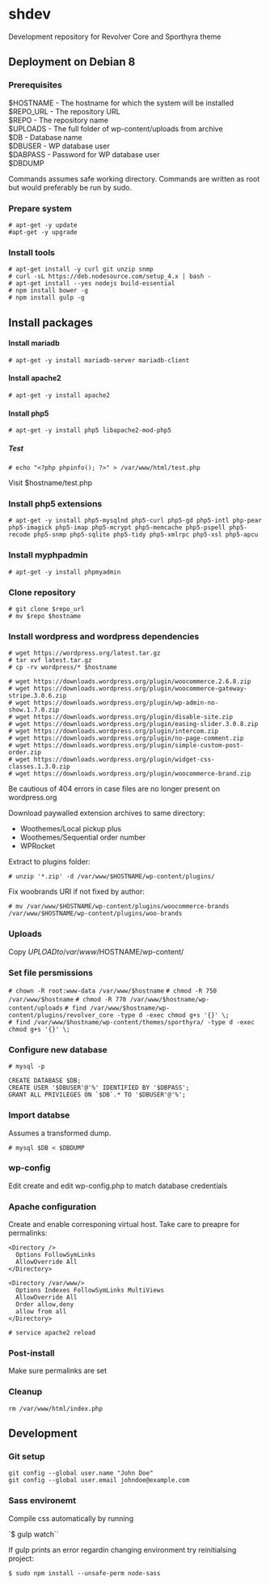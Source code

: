 # shdev
Development repository for Revolver Core and Sporthyra theme

## Deployment on Debian 8
### Prerequisites

$HOSTNAME - The hostname for which the system will be installed  
$REPO_URL - The repository URL  
$REPO - The repository name  
$UPLOADS - The full folder of wp-content/uploads from archive  
$DB - Database name  
$DBUSER - WP database user  
$DABPASS - Password for WP database user  
$DBDUMP

Commands assumes safe working directory. Commands are written as root but would preferably be run by sudo.

### Prepare system
`# apt-get -y update`  
`#apt-get -y upgrade`

### Install tools

`# apt-get install -y curl git unzip snmp`  
`# curl -sL https://deb.nodesource.com/setup_4.x | bash -`  
`# apt-get install --yes nodejs build-essential`  
`# npm install bower -g`  
`# npm install gulp -g`  

## Install packages

#### Install mariadb 

`# apt-get -y install mariadb-server mariadb-client`

#### Install apache2

`# apt-get -y install apache2`

#### Install php5

`# apt-get -y install php5 libapache2-mod-php5`

##### Test

`# echo "<?php phpinfo(); ?>" > /var/www/html/test.php`

Visit $hostname/test.php

### Install php5 extensions

`# apt-get -y install php5-mysqlnd php5-curl php5-gd php5-intl php-pear php5-imagick php5-imap php5-mcrypt php5-memcache php5-pspell php5-recode php5-snmp php5-sqlite php5-tidy php5-xmlrpc php5-xsl php5-apcu`

### Install myphpadmin

`# apt-get -y install phpmyadmin`

### Clone repository
`# git clone $repo_url`  
`# mv $repo $hostname`

### Install wordpress and wordpress dependencies
`# wget https://wordpress.org/latest.tar.gz`  
`# tar xvf latest.tar.gz`  
`# cp -rv wordpress/* $hostname`  

`# wget https://downloads.wordpress.org/plugin/woocommerce.2.6.8.zip`  
`# wget https://downloads.wordpress.org/plugin/woocommerce-gateway-stripe.3.0.6.zip`  
`# wget https://downloads.wordpress.org/plugin/wp-admin-no-show.1.7.0.zip`  
`# wget https://downloads.wordpress.org/plugin/disable-site.zip`  
`# wget https://downloads.wordpress.org/plugin/easing-slider.3.0.8.zip`  
`# wget https://downloads.wordpress.org/plugin/intercom.zip`  
`# wget https://downloads.wordpress.org/plugin/no-page-comment.zip`  
`# wget https://downloads.wordpress.org/plugin/simple-custom-post-order.zip`  
`# wget https://downloads.wordpress.org/plugin/widget-css-classes.1.3.0.zip`  
`# wget https://downloads.wordpress.org/plugin/woocommerce-brand.zip`  

Be cautious of 404 errors in case files are no longer present on wordpress.org

Download paywalled extension archives to same directory:
* Woothemes/Local pickup plus  
* Woothemes/Sequential order number
* WPRocket

Extract to plugins folder:

`# unzip '*.zip' -d /var/www/$HOSTNAME/wp-content/plugins/`

Fix woobrands URI if not fixed by author:

`# mv /var/www/$HOSTNAME/wp-content/plugins/woocommerce-brands /var/www/$HOSTNAME/wp-content/plugins/woo-brands`

### Uploads

Copy $UPLOAD to /var/www/$HOSTNAME/wp-content/

### Set file persmissions

`# chown -R root:www-data /var/www/$hostname` 
`# chmod -R 750 /var/www/$hostname` 
`# chmod -R 770 /var/www/$hostname/wp-content/uploads` 
`# find /var/www/$hostname/wp-content/plugins/revolver_core -type d -exec chmod g+s '{}' \;`  
`# find /var/www/$hostname/wp-content/themes/sporthyra/ -type d -exec chmod g+s '{}' \;` 
  
### Configure new database

`# mysql -p`  

```
CREATE DATABASE $DB;
CREATE USER '$DBUSER'@'%' IDENTIFIED BY '$DBPASS';
GRANT ALL PRIVILEGES ON `$DB`.* TO '$DBUSER'@'%';
```

### Import databse

Assumes a transformed dump.

`# mysql $DB < $DBDUMP`  

### wp-config

Edit create and edit wp-config.php to match database credentials

### Apache configuration

Create and enable corresponing virtual host. Take care to preapre for permalinks:

```
<Directory />
  Options FollowSymLinks
  AllowOverride All
</Directory>

<Directory /var/www/>
  Options Indexes FollowSymLinks MultiViews
  AllowOverride All
  Order allow,deny
  allow from all
</Directory>
```

`# service apache2 reload`

### Post-install

Make sure permalinks are set

### Cleanup

`rm /var/www/html/index.php`

## Development

### Git setup
`git config --global user.name "John Doe"`  
`git config --global user.email johndoe@example.com`  

### Sass environemt

Compile css automatically by running 

`$ gulp watch``

If gulp prints an error regardin changing environment try reinitialsing project:

`$ sudo npm install --unsafe-perm node-sass`
